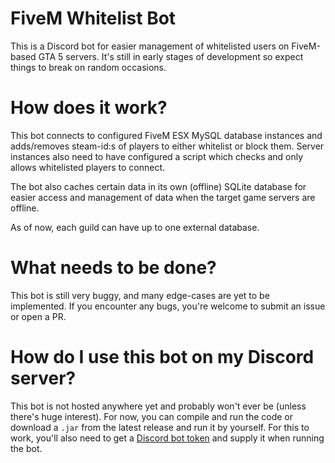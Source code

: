 # FiveM Whitelist Bot

This is a Discord bot for easier management of whitelisted users on FiveM-based GTA 5 servers. It's still in early
stages of development so expect things to break on random occasions.

# How does it work?

This bot connects to configured FiveM ESX MySQL database instances and adds/removes steam-id:s of players to either
whitelist or block them. Server instances also need to have configured a script which checks and only allows whitelisted
players to connect.

The bot also caches certain data in its own (offline) SQLite database for easier access and management of data when the
target game servers are offline.

As of now, each guild can have up to one external database.

# What needs to be done?

This bot is still very buggy, and many edge-cases are yet to be implemented. If you encounter any bugs, you're welcome
to submit an issue or open a PR.

# How do I use this bot on my Discord server?

This bot is not hosted anywhere yet and probably won't ever be (unless there's huge interest). For now, you can compile
and run the code or download a `.jar` from the latest release and run it by yourself. For this to work, you'll also need
to get a [Discord bot token](https://discord.com/developers/docs/topics/oauth2#bots) and supply it when running the bot.
